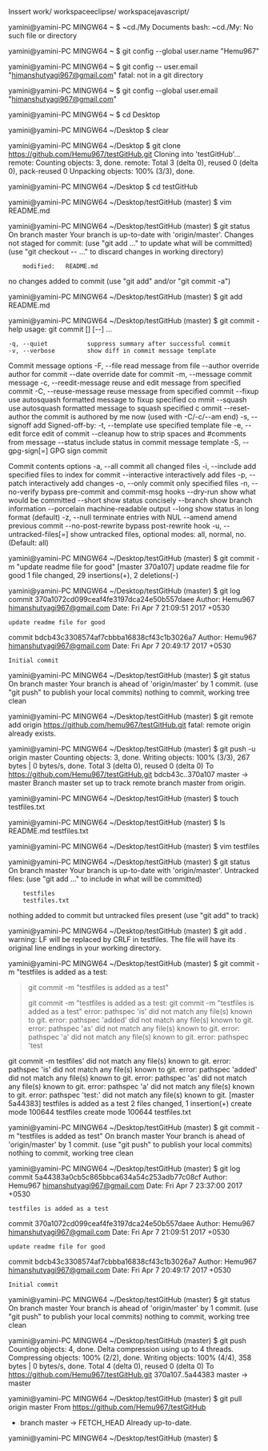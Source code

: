 
Inssert
 work/
 workspaceeclipse/
 workspacejavascript/

yamini@yamini-PC MINGW64 ~
$ ~cd./My Documents
bash: ~cd./My: No such file or directory

yamini@yamini-PC MINGW64 ~
$  git config --global user.name "Hemu967"

yamini@yamini-PC MINGW64 ~
$ git config -- user.email "himanshutyagi967@gmail.com"
fatal: not in a git directory

yamini@yamini-PC MINGW64 ~
$ git config --global user.email "himanshutyagi967@gmail.com"

yamini@yamini-PC MINGW64 ~
$ cd Desktop

yamini@yamini-PC MINGW64 ~/Desktop
$ clear

yamini@yamini-PC MINGW64 ~/Desktop
$ git clone https://github.com/Hemu967/testGitHub.git
Cloning into 'testGitHub'...
remote: Counting objects: 3, done.
remote: Total 3 (delta 0), reused 0 (delta 0), pack-reused 0
Unpacking objects: 100% (3/3), done.

yamini@yamini-PC MINGW64 ~/Desktop
$ cd testGitHub

yamini@yamini-PC MINGW64 ~/Desktop/testGitHub (master)
$ vim README.md

yamini@yamini-PC MINGW64 ~/Desktop/testGitHub (master)
$ git status
On branch master
Your branch is up-to-date with 'origin/master'.
Changes not staged for commit:
  (use "git add <file>..." to update what will be committed)
  (use "git checkout -- <file>..." to discard changes in working directory)

        modified:   README.md

no changes added to commit (use "git add" and/or "git commit -a")

yamini@yamini-PC MINGW64 ~/Desktop/testGitHub (master)
$ git add README.md

yamini@yamini-PC MINGW64 ~/Desktop/testGitHub (master)
$ git commit -help
usage: git commit [<options>] [--] <pathspec>...

    -q, --quiet           suppress summary after successful commit
    -v, --verbose         show diff in commit message template

Commit message options
    -F, --file <file>     read message from file
    --author <author>     override author for commit
    --date <date>         override date for commit
    -m, --message <message>
                          commit message
    -c, --reedit-message <commit>
                          reuse and edit message from specified commit
    -C, --reuse-message <commit>
                          reuse message from specified commit
    --fixup <commit>      use autosquash formatted message to fixup specified co                                                                                                                mmit
    --squash <commit>     use autosquash formatted message to squash specified c                                                                                                                ommit
    --reset-author        the commit is authored by me now (used with -C/-c/--am                                                                                                                end)
    -s, --signoff         add Signed-off-by:
    -t, --template <file>
                          use specified template file
    -e, --edit            force edit of commit
    --cleanup <default>   how to strip spaces and #comments from message
    --status              include status in commit message template
    -S, --gpg-sign[=<key-id>]
                          GPG sign commit

Commit contents options
    -a, --all             commit all changed files
    -i, --include         add specified files to index for commit
    --interactive         interactively add files
    -p, --patch           interactively add changes
    -o, --only            commit only specified files
    -n, --no-verify       bypass pre-commit and commit-msg hooks
    --dry-run             show what would be committed
    --short               show status concisely
    --branch              show branch information
    --porcelain           machine-readable output
    --long                show status in long format (default)
    -z, --null            terminate entries with NUL
    --amend               amend previous commit
    --no-post-rewrite     bypass post-rewrite hook
    -u, --untracked-files[=<mode>]
                          show untracked files, optional modes: all, normal, no.                                                                                                                 (Default: all)


yamini@yamini-PC MINGW64 ~/Desktop/testGitHub (master)
$ git commit -m "update readme file for good"
[master 370a107] update readme file for good
 1 file changed, 29 insertions(+), 2 deletions(-)

yamini@yamini-PC MINGW64 ~/Desktop/testGitHub (master)
$ git log
commit 370a1072cd099ceaf4fe3197dca24e50b557daee
Author: Hemu967 <himanshutyagi967@gmail.com>
Date:   Fri Apr 7 21:09:51 2017 +0530

    update readme file for good

commit bdcb43c3308574af7cbbba16838cf43c1b3026a7
Author: Hemu967 <himanshutyagi967@gmail.com>
Date:   Fri Apr 7 20:49:17 2017 +0530

    Initial commit

yamini@yamini-PC MINGW64 ~/Desktop/testGitHub (master)
$ git status
On branch master
Your branch is ahead of 'origin/master' by 1 commit.
  (use "git push" to publish your local commits)
nothing to commit, working tree clean

yamini@yamini-PC MINGW64 ~/Desktop/testGitHub (master)
$ git remote add origin https://github.com/hemu967/testGitHub.git
fatal: remote origin already exists.

yamini@yamini-PC MINGW64 ~/Desktop/testGitHub (master)
$ git push -u origin master
Counting objects: 3, done.
Writing objects: 100% (3/3), 267 bytes | 0 bytes/s, done.
Total 3 (delta 0), reused 0 (delta 0)
To https://github.com/Hemu967/testGitHub.git
   bdcb43c..370a107  master -> master
Branch master set up to track remote branch master from origin.

yamini@yamini-PC MINGW64 ~/Desktop/testGitHub (master)
$ touch testfiles.txt

yamini@yamini-PC MINGW64 ~/Desktop/testGitHub (master)
$ ls
README.md  testfiles.txt

yamini@yamini-PC MINGW64 ~/Desktop/testGitHub (master)
$ vim testfiles

yamini@yamini-PC MINGW64 ~/Desktop/testGitHub (master)
$ git status
On branch master
Your branch is up-to-date with 'origin/master'.
Untracked files:
  (use "git add <file>..." to include in what will be committed)

        testfiles
        testfiles.txt

nothing added to commit but untracked files present (use "git add" to track)

yamini@yamini-PC MINGW64 ~/Desktop/testGitHub (master)
$ git add .
warning: LF will be replaced by CRLF in testfiles.
The file will have its original line endings in your working directory.

yamini@yamini-PC MINGW64 ~/Desktop/testGitHub (master)
$ git commit -m "testfiles is added as a test:
> git commit -m "testfiles is added as a test"
>
> git commit -m "testfiles is added as a test:
git commit -m "testfiles is added as a test"
error: pathspec 'is' did not match any file(s) known to git.
error: pathspec 'added' did not match any file(s) known to git.
error: pathspec 'as' did not match any file(s) known to git.
error: pathspec 'a' did not match any file(s) known to git.
error: pathspec 'test

git commit -m testfiles' did not match any file(s) known to git.
error: pathspec 'is' did not match any file(s) known to git.
error: pathspec 'added' did not match any file(s) known to git.
error: pathspec 'as' did not match any file(s) known to git.
error: pathspec 'a' did not match any file(s) known to git.
error: pathspec 'test:' did not match any file(s) known to git.
[master 5a44383] testfiles is added as a test
 2 files changed, 1 insertion(+)
 create mode 100644 testfiles
 create mode 100644 testfiles.txt

yamini@yamini-PC MINGW64 ~/Desktop/testGitHub (master)
$ git commit -m "testfiles is added as test"
On branch master
Your branch is ahead of 'origin/master' by 1 commit.
  (use "git push" to publish your local commits)
nothing to commit, working tree clean

yamini@yamini-PC MINGW64 ~/Desktop/testGitHub (master)
$ git log
commit 5a44383a0cb5c865bbca634a54c253adb77c08cf
Author: Hemu967 <himanshutyagi967@gmail.com>
Date:   Fri Apr 7 23:37:00 2017 +0530

    testfiles is added as a test

commit 370a1072cd099ceaf4fe3197dca24e50b557daee
Author: Hemu967 <himanshutyagi967@gmail.com>
Date:   Fri Apr 7 21:09:51 2017 +0530

    update readme file for good

commit bdcb43c3308574af7cbbba16838cf43c1b3026a7
Author: Hemu967 <himanshutyagi967@gmail.com>
Date:   Fri Apr 7 20:49:17 2017 +0530

    Initial commit

yamini@yamini-PC MINGW64 ~/Desktop/testGitHub (master)
$ git status
On branch master
Your branch is ahead of 'origin/master' by 1 commit.
  (use "git push" to publish your local commits)
nothing to commit, working tree clean

yamini@yamini-PC MINGW64 ~/Desktop/testGitHub (master)
$ git push
Counting objects: 4, done.
Delta compression using up to 4 threads.
Compressing objects: 100% (2/2), done.
Writing objects: 100% (4/4), 358 bytes | 0 bytes/s, done.
Total 4 (delta 0), reused 0 (delta 0)
To https://github.com/Hemu967/testGitHub.git
   370a107..5a44383  master -> master

yamini@yamini-PC MINGW64 ~/Desktop/testGitHub (master)
$ git pull origin master
From https://github.com/Hemu967/testGitHub
 * branch            master     -> FETCH_HEAD
Already up-to-date.

yamini@yamini-PC MINGW64 ~/Desktop/testGitHub (master)
$




























